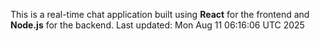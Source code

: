 This is a real-time chat application built using **React** for the frontend and **Node.js** for the backend.
Last updated: Mon Aug 11 06:16:06 UTC 2025
